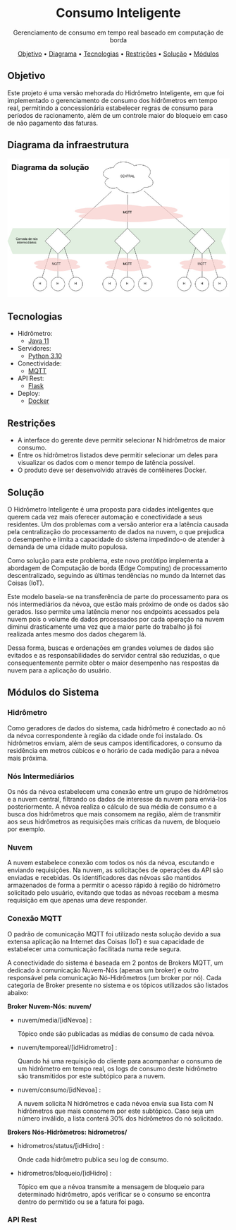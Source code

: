 <h1 align="center">Consumo Inteligente</h1>
<p align="center">Gerenciamento de consumo em tempo real baseado em computação de borda</p>

<p align="center">
 <a href="#objetivo">Objetivo</a> •
 <a href="#diagrama">Diagrama</a> • 
 <a href="#tecnologias">Tecnologias</a> • 
 <a href="#restricoes">Restrições</a> •
 <a href="#solucao">Solução</a> •
 <a href="#modulos">Módulos</a> 
</p>

<h2 href="#objetivo">Objetivo</h2>
<p>Este projeto é uma versão mehorada do Hidrômetro Inteligente, em que foi implementado o gerenciamento de consumo dos hidrômetros em tempo real, permitindo a concessionária estabelecer regras de consumo para períodos de racionamento, além de um controle maior do bloqueio em caso de não pagamento das faturas.</p>

<h2 href="#diagrama">Diagrama da infraestrutura</h2>

<img src="https://github.com/amandassa/consumo-inteligente/blob/main/images/diagrama.jpg"/>

<h2 href="#tecnologias">Tecnologias</h2>

- Hidrômetro:
    - [Java 11](https://www.oracle.com/br/java/technologies/javase/jdk11-archive-downloads.html)
- Servidores:
    - [Python 3.10](https://www.python.org/)
- Conectividade:
    - [MQTT](https://mqtt.org/)
- API Rest:
    - [Flask](https://flask.palletsprojects.com/en/2.2.x/)
- Deploy:
    - [Docker](https://www.docker.com/)

<h2 href="#restricoes">Restrições</h2>

- A interface do gerente deve permitir selecionar N hidrômetros de maior consumo.
- Entre os hidrômetros listados deve permitir selecionar um deles para visualizar os dados com o menor tempo de latência possível.
- O produto deve ser desenvolvido através de contêineres Docker.

<h2 href="#solucao">Solução</h2>

<p>O Hidrômetro Inteligente é uma proposta para cidades inteligentes que querem cada vez mais oferecer automação e conectividade a seus residentes. Um dos problemas com a versão anterior era a latência causada pela centralização do processamento de dados na nuvem, o que prejudica o desempenho e limita a capacidade do sistema impedindo-o de atender à demanda de uma cidade muito populosa.</p>
<p>Como solução para este problema, este novo protótipo implementa a abordagem de Computação de borda (Edge Computing) de processamento descentralizado, seguindo as últimas tendências no mundo da Internet das Coisas (IoT).</p>
<p>Este modelo baseia-se na transferência de parte do processamento para os nós intermediários da névoa, que estão mais próximo de onde os dados são gerados. Isso permite uma latência menor nos endpoints acessados pela nuvem pois o volume de dados processados por cada operação na nuvem diminui drasticamente uma vez que a maior parte do trabalho já foi realizada antes mesmo dos dados chegarem lá.</p>
<p>Dessa forma, buscas e ordenações em grandes volumes de dados são evitados e as responsabilidades do servidor central são reduzidas, o que consequentemente permite obter o maior desempenho nas respostas da nuvem para a aplicação do usuário.</p>

<h2 href="#modulos">Módulos do Sistema</h2>

<h3>Hidrômetro</h3>
<p>Como geradores de dados do sistema, cada hidrômetro é conectado ao nó da névoa correspondente à região da cidade onde foi instalado. Os hidrômetros enviam, além de seus campos identificadores, o consumo da residência em metros cúbicos e o horário de cada medição para a névoa mais próxima.</p>

<h3>Nós Intermediários</h3>
<p>Os nós da névoa estabelecem uma conexão entre um grupo de hidrômetros e a nuvem central, filtrando os dados de interesse da nuvem para enviá-los posteriormente. A névoa realiza o cálculo de sua média de consumo e a busca dos hidrômetros que mais consomem na região, além de transmitir aos seus hidrômetros as requisições mais críticas da nuvem, de bloqueio por exemplo.</p>

<h3>Nuvem</h3>
<p>A nuvem estabelece conexão com todos os nós da névoa, escutando e enviando requisições. Na nuvem, as solicitações de operações da API são enviadas e recebidas. Os identificadores das névoas são mantidos armazenados de forma a permitir o acesso rápido à região do hidrômetro solicitado pelo usuário, evitando que todas as névoas recebam a mesma requisição em que apenas uma deve responder.</p>

<h3>Conexão MQTT</h3>
<p>O padrão de comunicação MQTT foi utilizado nesta solução devido a sua extensa aplicação na Internet das Coisas (IoT) e sua capacidade de estabelecer uma comunicação facilitada numa rede segura.</p>
<p>A conectividade do sistema é baseada em 2 pontos de Brokers MQTT, um dedicado à comunicação Nuvem-Nós (apenas um broker) e outro responsável pela comunicação Nó-Hidrômetros (um broker por nó). Cada categoria de Broker presente no sistema e os tópicos utilizados são listados abaixo:</p>

<b>Broker Nuvem-Nós:   nuvem/</b>
<ul>
    <li>nuvem/media/[idNevoa] : <p>Tópico onde são publicadas as médias de consumo de cada névoa.</p>
    </li>
    <li>nuvem/temporeal/[idHidrometro] : <p>Quando há uma requisição do cliente para acompanhar o consumo de um hidrômetro em tempo real, os logs de consumo deste hidrômetro são transmitidos por este subtópico para a nuvem.</p>
    </li>
    <li>nuvem/consumo/[idNevoa] : <p>A nuvem solicita N hidrômetros e cada névoa envia sua lista com N hidrômetros que mais consomem por este subtópico. Caso seja um número inválido, a lista conterá 30% dos hidrômetros do nó solicitado.</p>
    </li>
</ul>

<b>Brokers Nós-Hidrômetros:   hidrometros/</b>
<ul>
    <li>hidrometros/status/[idHidro] : <p>Onde cada hidrômetro publica seu log de consumo.</p>
    </li>
    <li>hidrometros/bloqueio/[idHidro] : <p>Tópico em que a névoa transmite a mensagem de bloqueio para determinado hidrômetro, após verificar se o consumo se encontra dentro do permitido ou se a fatura foi paga.</p>
    </li>
</ul>


<h3>API Rest</h3>